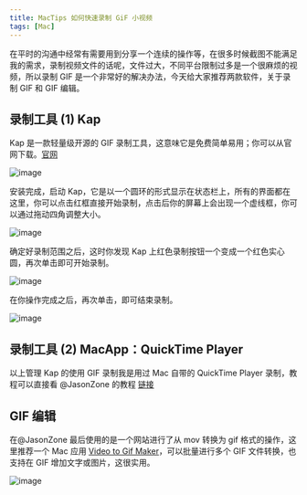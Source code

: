 ```yaml
---
title: MacTips 如何快速录制 GiF 小视频
tags: [Mac]
---
```



在平时的沟通中经常有需要用到分享一个连续的操作等，在很多时候截图不能满足我的需求，录制视频文件的话呢，文件过大，不同平台限制过多是一个很麻烦的视频，所以录制 GIF 是一个非常好的解决办法，今天给大家推荐两款软件，关于录制 GIF 和 GIF 编辑。

## 录制工具 (1) Kap

Kap 是一款轻量级开源的 GIF 录制工具，这意味它是免费简单易用；你可以从官网下载。[官网](https://getkap.co/)

![image](https://img.samzong.me/202307191532336.gif?imageView2/3/w/400/interlace/1/q/50)

安装完成，启动 Kap，它是以一个圆环的形式显示在状态栏上，所有的界面都在这里，你可以点击红框直接开始录制，点击后你的屏幕上会出现一个虚线框，你可以通过拖动四角调整大小。

![image](https://img.samzong.me/202307191532337.gif?imageView2/3/w/400/interlace/1/q/50)

确定好录制范围之后，这时你发现 Kap 上红色录制按钮一个变成一个红色实心圆，再次单击即可开始录制。

![image](https://img.samzong.me/202307191532338.gif?imageView2/3/w/400/interlace/1/q/50)

在你操作完成之后，再次单击，即可结束录制。

![image](https://img.samzong.me/202307191532339.gif?imageView2/3/w/400/interlace/1/q/50)

## 录制工具 (2) MacApp：QuickTime Player

以上管理 Kap 的使用 GIF 录制我是用过 Mac 自带的 QuickTime Player 录制，教程可以直接看 @JasonZone 的教程 [链接](https://mp.weixin.qq.com/s/lgHOrpZ2PE8hJWU3O_IDUA)

## GIF 编辑

在@JasonZone 最后使用的是一个网站进行了从 mov 转换为 gif 格式的操作，这里推荐一个 Mac 应用 [Video to Gif Maker](http://www.aiseesoft.com/app-store/video-to-gif-maker/)，可以批量进行多个 GIF 文件转换，也支持在 GIF 增加文字或图片，这很实用。

![image](https://img.samzong.me/202307191532340.gif?imageView2/3/w/400/interlace/1/q/50)
